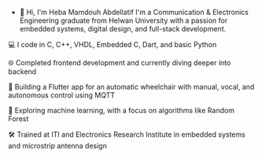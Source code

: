 - 👋  Hi, I'm Heba Mamdouh Abdellatif
I'm a Communication & Electronics Engineering graduate from Helwan University with a passion for embedded systems, digital design, and full-stack development.

💻 I code in C, C++, VHDL, Embedded C, Dart, and basic Python

🌐 Completed frontend development and currently diving deeper into backend

📱 Building a Flutter app for an automatic wheelchair with manual, vocal, and autonomous control using MQTT

🧠 Exploring machine learning, with a focus on algorithms like Random Forest

🛠️ Trained at ITI and Electronics Research Institute in embedded systems and microstrip antenna design

